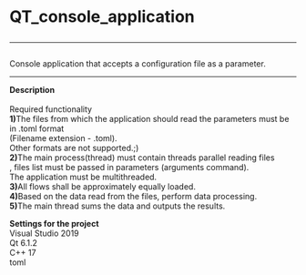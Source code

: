 # QT_console_application<br><hr>
Console application that accepts a configuration file as a parameter.<br><hr>
<b>Description<br></b><br>
Required functionality<br>
<b>1)</b>The files from which the application should read the parameters must be in .toml format<br> (Filename extension - .toml).<br> Other formats are not supported.;)<br>
<b>2)</b>The main process(thread) must contain threads parallel reading files<br>
, files list must be passed in parameters (arguments command).<br> The application must be multithreaded.<br>
<b>3)</b>All flows shall be approximately equally loaded.<br>
<b>4)</b>Based on the data read from the files, perform data processing.<br>
<b>5)</b>The main thread sums the data and outputs the results.<br>

<b>Settings for the project</b><br>
Visual Studio 2019<br>
Qt 6.1.2<br>
C++ 17<br>
toml<br>
